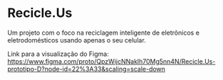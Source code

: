 # Recicle.Us
Um projeto com o foco na reciclagem inteligente de eletrônicos e eletrodomésticos usando apenas o seu celular.

Link para a visualização do Figma:
https://www.figma.com/proto/QpzWijcNNaklh70Mg5nn4N/Recicle.Us-prototipo-D?node-id=22%3A33&scaling=scale-down
